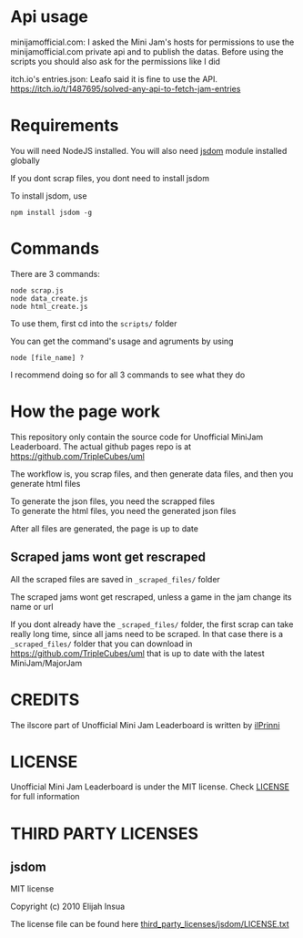 # Api usage
minijamofficial.com: I asked the Mini Jam's hosts for permissions to use the minijamofficial.com private api and to publish the datas. Before using the scripts you should also ask for the permissions like I did

itch.io's entries.json: Leafo said it is fine to use the API. https://itch.io/t/1487695/solved-any-api-to-fetch-jam-entries

# Requirements
You will need NodeJS installed. You will also need [jsdom](https://www.npmjs.com/package/jsdom) module installed globally

If you dont scrap files, you dont need to install jsdom

To install jsdom, use

```
npm install jsdom -g
```

# Commands
There are 3 commands:

```
node scrap.js
node data_create.js
node html_create.js
```

To use them, first cd into the `scripts/` folder

You can get the command's usage and agruments by using

```
node [file_name] ?
```

I recommend doing so for all 3 commands to see what they do

# How the page work

This repository only contain the source code for Unofficial MiniJam Leaderboard. The actual github pages repo is at https://github.com/TripleCubes/uml

The workflow is, you scrap files, and then generate data files, and then you generate html files

To generate the json files, you need the scrapped files \
To generate the html files, you need the generated json files

After all files are generated, the page is up to date

## Scraped jams wont get rescraped
All the scraped files are saved in `_scraped_files/` folder

The scraped jams wont get rescraped, unless a game in the jam change its name or url

If you dont already have the `_scraped_files/` folder, the first scrap can take really long time, since all jams need to be scraped. In that case there is a `_scraped_files/` folder that you can download in https://github.com/TripleCubes/uml that is up to date with the latest MiniJam/MajorJam

# CREDITS
The ilscore part of Unofficial Mini Jam Leaderboard is written by [ilPrinni](https://github.com/iLays1)

# LICENSE
Unofficial Mini Jam Leaderboard is under the MIT license. Check [LICENSE](LICENSE) for full information

# THIRD PARTY LICENSES
## jsdom
MIT license

Copyright (c) 2010 Elijah Insua

The license file can be found here [third_party_licenses/jsdom/LICENSE.txt](third_party_licenses/jsdom/LICENSE.txt)
